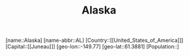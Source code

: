 ﻿---
title: "Alaska"
location: [61.3881,-149.77]
type: State
tags:
- geo/State


SpocWebEntityId: 36027
isDeleted: false
confidential: public

---
[name::Alaska]
[name-abbr::AL]
[Country::[[United_States_of_America]]]
[Capital::[[Juneau]]]
[geo-lon::-149.77]
[geo-lat::61.3881]
[Population::]

